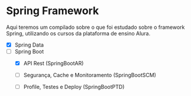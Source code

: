 # Spring Framework

Aqui teremos um compilado sobre o que foi estudado sobre o framework Spring, utilizando os cursos da plataforma de ensino Alura.

- [x] Spring Data
- [ ] Spring Boot
  - [x] API Rest (SpringBootAR)
  - [ ] Segurança, Cache e Monitoramento (SpringBootSCM)
  - [ ] Profile, Testes e Deploy (SpringBootPTD)
  